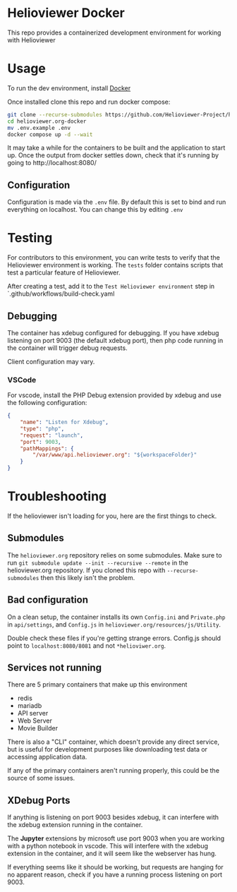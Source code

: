 # Helioviewer Docker
This repo provides a containerized development environment for working with Helioviewer

# Usage
To run the dev environment, install [Docker](https://docs.docker.com/get-docker/)

Once installed clone this repo and run docker compose:

```bash
git clone --recurse-submodules https://github.com/Helioviewer-Project/helioviewer.org-docker.git
cd helioviewer.org-docker
mv .env.example .env
docker compose up -d --wait
```

It may take a while for the containers to be built and the application to start up.
Once the output from docker settles down, check that it's running by going to http://localhost:8080/

## Configuration

Configuration is made via the `.env` file. By default this is set to
bind and run everything on localhost. You can change this by editing `.env`

# Testing
For contributors to this environment, you can write tests to verify that the
Helioviewer environment is working. The `tests` folder contains scripts that
test a particular feature of Helioviewer.

After creating a test, add it to the `Test Helioviewer environment` step in
`.github/workflows/build-check.yaml


## Debugging
The container has xdebug configured for debugging.
If you have xdebug listening on port 9003 (the default xdebug port), then php code running in the container will trigger debug requests.

Client configuration may vary.

### VSCode
For vscode, install the PHP Debug extension provided by xdebug and use the following configuration:
```json
{
    "name": "Listen for Xdebug",
    "type": "php",
    "request": "launch",
    "port": 9003,
    "pathMappings": {
        "/var/www/api.helioviewer.org": "${workspaceFolder}"
    }
}
```

# Troubleshooting
If the helioviewer isn't loading for you, here are the first things to check.

## Submodules
The `helioviewer.org` repository relies on some submodules.
Make sure to run `git submodule update --init --recursive --remote` in the helioviewer.org repository.
If you cloned this repo with `--recurse-submodules` then this likely isn't the problem.

## Bad configuration
On a clean setup, the container installs its own `Config.ini` and `Private.php` in `api/settings`, and `Config.js` in `helioviewer.org/resources/js/Utility`.

Double check these files if you're getting strange errors. Config.js should point to `localhost:8080/8081` and not `*helioviwer.org`.


## Services not running
There are 5 primary containers that make up this environment
- redis
- mariadb
- API server
- Web Server
- Movie Builder

There is also a "CLI" container, which doesn't provide any direct service, but is useful for development purposes like downloading test data or accessing application data.

If any of the primary containers aren't running properly, this could be the source of some issues.

## XDebug Ports
If anything is listening on port 9003 besides xdebug, it can interfere with the xdebug extension running in the container.

The **Jupyter** extensions by microsoft use port 9003 when you are working with a python notebook in vscode.
This will interfere with the xdebug extension in the container, and it will seem like the webserver has hung.

If everything seems like it should be working, but requests are hanging for no apparent reason, check if you have a running process listening on port 9003.
